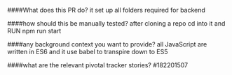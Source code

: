 ####What does this PR do?
it set up all folders required for backend

####how should this be manually tested?
after cloning a repo cd into it and RUN npm run start

####any background context you want to provide?
all JavaScript are written in ES6 and it use babel to transpire down to ES5

####what are the relevant pivotal tracker stories?
#182201507
